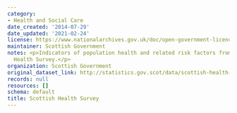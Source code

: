 ```yaml
---
category:
- Health and Social Care
date_created: '2014-07-29'
date_updated: '2021-02-24'
license: https://www.nationalarchives.gov.uk/doc/open-government-licence/version/3/
maintainer: Scottish Government
notes: <p>Indicators of population health and related risk factors from the Scottish
  Health Survey.</p>
organization: Scottish Government
original_dataset_link: http://statistics.gov.scot/data/scottish-health-survey
records: null
resources: []
schema: default
title: Scottish Health Survey
---
```

